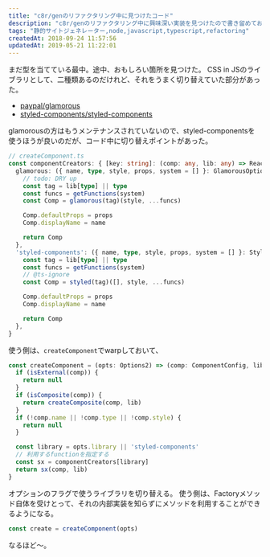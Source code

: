 ```yaml
---
title: "c8r/genのリファクタリング中に見つけたコード"
description: "c8r/genのリファクタリング中に興味深い実装を見つけたので書き留めておく。"
tags: "静的サイトジェネレーター,node,javascript,typescript,refactoring"
createdAt: 2018-09-24 11:57:56
updatedAt: 2019-05-21 11:22:01
---
```


まだ型を当てている最中。途中、おもしろい箇所を見つけた。
CSS in JSのライブラリとして、二種類あるのだけれど、それをうまく切り替えていた部分があった。

* [paypal/glamorous](https://github.com/paypal/glamorous)
* [styled\-components/styled\-components](https://github.com/styled-components/styled-components)

glamorousの方はもうメンテナンスされていないので、styled-componentsを使うほうが良いのだが、コード中に切り替えポイントがあった。

```ts
// createComponent.ts
const componentCreators: { [key: string]: (comp: any, lib: any) => React.ComponentClass } = {
  glamorous: ({ name, type, style, props, system = [] }: GlamorousOptions, lib: object) => {
    // todo: DRY up
    const tag = lib[type] || type
    const funcs = getFunctions(system)
    const Comp = glamorous(tag)(style, ...funcs)

    Comp.defaultProps = props
    Comp.displayName = name

    return Comp
  },
  'styled-components': ({ name, type, style, props, system = [] }: StyledOptions, lib: object) => {
    const tag = lib[type] || type
    const funcs = getFunctions(system)
    // @ts-ignore
    const Comp = styled(tag)([], style, ...funcs)

    Comp.defaultProps = props
    Comp.displayName = name

    return Comp
  },
}
```

使う側は、`createComponent`でwarpしておいて、

```ts
const createComponent = (opts: Options2) => (comp: ComponentConfig, lib: object): null | React.ComponentClass => {
  if (isExternal(comp)) {
    return null
  }
  if (isComposite(comp)) {
    return createComposite(comp, lib)
  }
  if (!comp.name || !comp.type || !comp.style) {
    return null
  }

  const library = opts.library || 'styled-components'
  // 利用するfunctionを指定する
  const sx = componentCreators[library]
  return sx(comp, lib)
}
```

オプションのフラグで使うライブラリを切り替える。
使う側は、Factoryメソッド自体を受けとって、それの内部実装を知らずにメソッドを利用することができるようになる。

```ts
const create = createComponent(opts)
```

なるほど〜。
